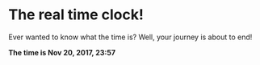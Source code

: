 # The real time clock!

Ever wanted to know what the time is? Well, your journey is about to end!

**The time is Nov 20, 2017, 23:57**